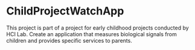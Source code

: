 # ChildProjectWatchApp
This project is part of a project for early childhood projects conducted by HCI Lab. Create an application that measures biological signals from children and provides specific services to parents.

